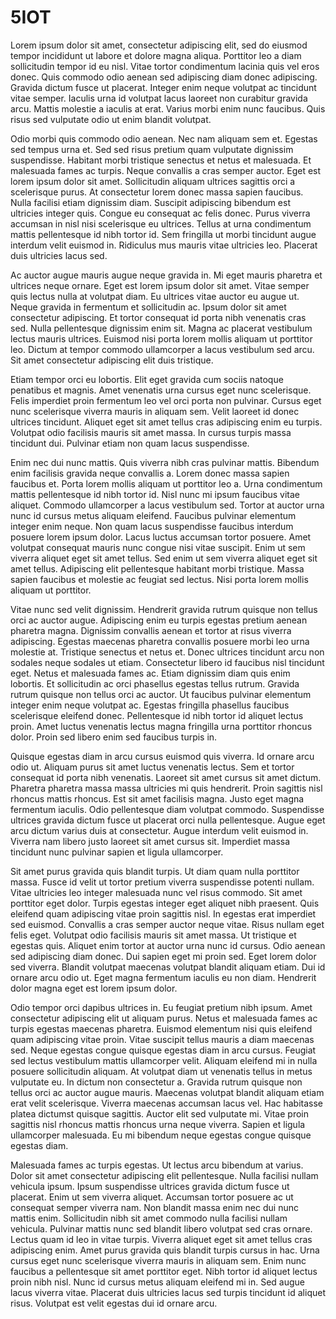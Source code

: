 # 5IOT

Lorem ipsum dolor sit amet, consectetur adipiscing elit, sed do eiusmod tempor incididunt ut labore et dolore magna aliqua. Porttitor leo a diam sollicitudin tempor id eu nisl. Vitae tortor condimentum lacinia quis vel eros donec. Quis commodo odio aenean sed adipiscing diam donec adipiscing. Gravida dictum fusce ut placerat. Integer enim neque volutpat ac tincidunt vitae semper. Iaculis urna id volutpat lacus laoreet non curabitur gravida arcu. Mattis molestie a iaculis at erat. Varius morbi enim nunc faucibus. Quis risus sed vulputate odio ut enim blandit volutpat.

Odio morbi quis commodo odio aenean. Nec nam aliquam sem et. Egestas sed tempus urna et. Sed sed risus pretium quam vulputate dignissim suspendisse. Habitant morbi tristique senectus et netus et malesuada. Et malesuada fames ac turpis. Neque convallis a cras semper auctor. Eget est lorem ipsum dolor sit amet. Sollicitudin aliquam ultrices sagittis orci a scelerisque purus. At consectetur lorem donec massa sapien faucibus. Nulla facilisi etiam dignissim diam. Suscipit adipiscing bibendum est ultricies integer quis. Congue eu consequat ac felis donec. Purus viverra accumsan in nisl nisi scelerisque eu ultrices. Tellus at urna condimentum mattis pellentesque id nibh tortor id. Sem fringilla ut morbi tincidunt augue interdum velit euismod in. Ridiculus mus mauris vitae ultricies leo. Placerat duis ultricies lacus sed.

Ac auctor augue mauris augue neque gravida in. Mi eget mauris pharetra et ultrices neque ornare. Eget est lorem ipsum dolor sit amet. Vitae semper quis lectus nulla at volutpat diam. Eu ultrices vitae auctor eu augue ut. Neque gravida in fermentum et sollicitudin ac. Ipsum dolor sit amet consectetur adipiscing. Et tortor consequat id porta nibh venenatis cras sed. Nulla pellentesque dignissim enim sit. Magna ac placerat vestibulum lectus mauris ultrices. Euismod nisi porta lorem mollis aliquam ut porttitor leo. Dictum at tempor commodo ullamcorper a lacus vestibulum sed arcu. Sit amet consectetur adipiscing elit duis tristique.

Etiam tempor orci eu lobortis. Elit eget gravida cum sociis natoque penatibus et magnis. Amet venenatis urna cursus eget nunc scelerisque. Felis imperdiet proin fermentum leo vel orci porta non pulvinar. Cursus eget nunc scelerisque viverra mauris in aliquam sem. Velit laoreet id donec ultrices tincidunt. Aliquet eget sit amet tellus cras adipiscing enim eu turpis. Volutpat odio facilisis mauris sit amet massa. In cursus turpis massa tincidunt dui. Pulvinar etiam non quam lacus suspendisse.

Enim nec dui nunc mattis. Quis viverra nibh cras pulvinar mattis. Bibendum enim facilisis gravida neque convallis a. Lorem donec massa sapien faucibus et. Porta lorem mollis aliquam ut porttitor leo a. Urna condimentum mattis pellentesque id nibh tortor id. Nisl nunc mi ipsum faucibus vitae aliquet. Commodo ullamcorper a lacus vestibulum sed. Tortor at auctor urna nunc id cursus metus aliquam eleifend. Faucibus pulvinar elementum integer enim neque. Non quam lacus suspendisse faucibus interdum posuere lorem ipsum dolor. Lacus luctus accumsan tortor posuere. Amet volutpat consequat mauris nunc congue nisi vitae suscipit. Enim ut sem viverra aliquet eget sit amet tellus. Sed enim ut sem viverra aliquet eget sit amet tellus. Adipiscing elit pellentesque habitant morbi tristique. Massa sapien faucibus et molestie ac feugiat sed lectus. Nisi porta lorem mollis aliquam ut porttitor.

Vitae nunc sed velit dignissim. Hendrerit gravida rutrum quisque non tellus orci ac auctor augue. Adipiscing enim eu turpis egestas pretium aenean pharetra magna. Dignissim convallis aenean et tortor at risus viverra adipiscing. Egestas maecenas pharetra convallis posuere morbi leo urna molestie at. Tristique senectus et netus et. Donec ultrices tincidunt arcu non sodales neque sodales ut etiam. Consectetur libero id faucibus nisl tincidunt eget. Netus et malesuada fames ac. Etiam dignissim diam quis enim lobortis. Et sollicitudin ac orci phasellus egestas tellus rutrum. Gravida rutrum quisque non tellus orci ac auctor. Ut faucibus pulvinar elementum integer enim neque volutpat ac. Egestas fringilla phasellus faucibus scelerisque eleifend donec. Pellentesque id nibh tortor id aliquet lectus proin. Amet luctus venenatis lectus magna fringilla urna porttitor rhoncus dolor. Proin sed libero enim sed faucibus turpis in.

Quisque egestas diam in arcu cursus euismod quis viverra. Id ornare arcu odio ut. Aliquam purus sit amet luctus venenatis lectus. Sem et tortor consequat id porta nibh venenatis. Laoreet sit amet cursus sit amet dictum. Pharetra pharetra massa massa ultricies mi quis hendrerit. Proin sagittis nisl rhoncus mattis rhoncus. Est sit amet facilisis magna. Justo eget magna fermentum iaculis. Odio pellentesque diam volutpat commodo. Suspendisse ultrices gravida dictum fusce ut placerat orci nulla pellentesque. Augue eget arcu dictum varius duis at consectetur. Augue interdum velit euismod in. Viverra nam libero justo laoreet sit amet cursus sit. Imperdiet massa tincidunt nunc pulvinar sapien et ligula ullamcorper.

Sit amet purus gravida quis blandit turpis. Ut diam quam nulla porttitor massa. Fusce id velit ut tortor pretium viverra suspendisse potenti nullam. Vitae ultricies leo integer malesuada nunc vel risus commodo. Sit amet porttitor eget dolor. Turpis egestas integer eget aliquet nibh praesent. Quis eleifend quam adipiscing vitae proin sagittis nisl. In egestas erat imperdiet sed euismod. Convallis a cras semper auctor neque vitae. Risus nullam eget felis eget. Volutpat odio facilisis mauris sit amet massa. Ut tristique et egestas quis. Aliquet enim tortor at auctor urna nunc id cursus. Odio aenean sed adipiscing diam donec. Dui sapien eget mi proin sed. Eget lorem dolor sed viverra. Blandit volutpat maecenas volutpat blandit aliquam etiam. Dui id ornare arcu odio ut. Eget magna fermentum iaculis eu non diam. Hendrerit dolor magna eget est lorem ipsum dolor.

Odio tempor orci dapibus ultrices in. Eu feugiat pretium nibh ipsum. Amet consectetur adipiscing elit ut aliquam purus. Netus et malesuada fames ac turpis egestas maecenas pharetra. Euismod elementum nisi quis eleifend quam adipiscing vitae proin. Vitae suscipit tellus mauris a diam maecenas sed. Neque egestas congue quisque egestas diam in arcu cursus. Feugiat sed lectus vestibulum mattis ullamcorper velit. Aliquam eleifend mi in nulla posuere sollicitudin aliquam. At volutpat diam ut venenatis tellus in metus vulputate eu. In dictum non consectetur a. Gravida rutrum quisque non tellus orci ac auctor augue mauris. Maecenas volutpat blandit aliquam etiam erat velit scelerisque. Viverra maecenas accumsan lacus vel. Hac habitasse platea dictumst quisque sagittis. Auctor elit sed vulputate mi. Vitae proin sagittis nisl rhoncus mattis rhoncus urna neque viverra. Sapien et ligula ullamcorper malesuada. Eu mi bibendum neque egestas congue quisque egestas diam.

Malesuada fames ac turpis egestas. Ut lectus arcu bibendum at varius. Dolor sit amet consectetur adipiscing elit pellentesque. Nulla facilisi nullam vehicula ipsum. Ipsum suspendisse ultrices gravida dictum fusce ut placerat. Enim ut sem viverra aliquet. Accumsan tortor posuere ac ut consequat semper viverra nam. Non blandit massa enim nec dui nunc mattis enim. Sollicitudin nibh sit amet commodo nulla facilisi nullam vehicula. Pulvinar mattis nunc sed blandit libero volutpat sed cras ornare. Lectus quam id leo in vitae turpis. Viverra aliquet eget sit amet tellus cras adipiscing enim. Amet purus gravida quis blandit turpis cursus in hac. Urna cursus eget nunc scelerisque viverra mauris in aliquam sem. Enim nunc faucibus a pellentesque sit amet porttitor eget. Nibh tortor id aliquet lectus proin nibh nisl. Nunc id cursus metus aliquam eleifend mi in. Sed augue lacus viverra vitae. Placerat duis ultricies lacus sed turpis tincidunt id aliquet risus. Volutpat est velit egestas dui id ornare arcu.
